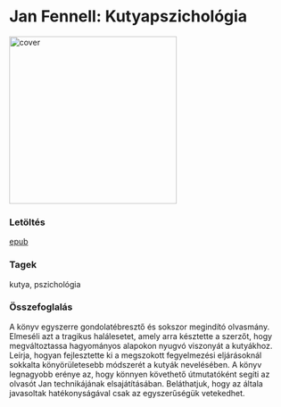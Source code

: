 # <a name="id_475">Jan Fennell: Kutyapszichológia </a>
<img src="https://github.com/BercziSandor/calibre_lib/raw/main/.caltrash/b/475/cover.jpg" alt="cover" width="300"/>

### Letöltés
[epub](https://github.com/BercziSandor/calibre_lib/raw/main/.caltrash/b/475/Kutyapszichologia%20-%20Jan%20Fennell.epub)

### Tagek
kutya, pszichológia

### Összefoglalás
<p>A könyv egyszerre gondolatébresztő és sokszor megindító olvasmány. 
Elmeséli azt a tragikus halálesetet, amely arra késztette a szerzőt, 
hogy megváltoztassa hagyományos alapokon nyugvó viszonyát a kutyákhoz. 
Leírja, hogyan fejlesztette ki a megszokott fegyelmezési eljárásoknál 
sokkalta könyörületesebb módszerét a kutyák nevelésében. A könyv 
legnagyobb erénye az, hogy könnyen követhető útmutatóként segíti az 
olvasót Jan technikájának elsajátításában. Beláthatjuk, hogy az általa 
javasoltak hatékonyságával csak az egyszerűségük vetekedhet. </p>


